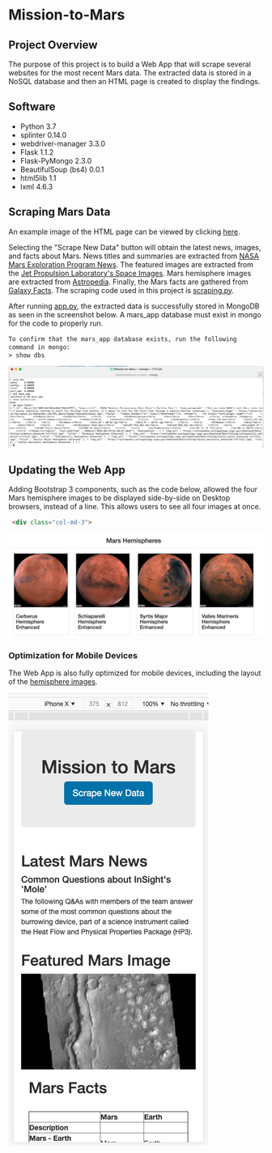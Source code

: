 # Mission-to-Mars
## Project Overview
The purpose of this project is to build a Web App that will scrape several websites for the most recent Mars data. The extracted data is stored in a NoSQL database and then an HTML page is created to display the findings. 

## Software

- Python 3.7
- splinter 0.14.0
- webdriver-manager 3.3.0
- Flask 1.1.2
- Flask-PyMongo 2.3.0
- BeautifulSoup (bs4) 0.0.1
- html5lib 1.1
- lxml 4.6.3

## Scraping Mars Data

An example image of the HTML page can be viewed by clicking [here](https://github.com/Mishkanian/Mission-to-Mars/blob/main/Resources/Mars_desktop_html_page.png).

Selecting the "Scrape New Data" button will obtain the latest news, images, and facts about Mars. News titles and summaries are extracted from [NASA Mars Exploration Program News](https://data-class-mars.s3.amazonaws.com/Mars/index.html). The featured images are extracted from the [Jet Propulsion Laboratory's Space Images](https://data-class-jpl-space.s3.amazonaws.com/JPL_Space/index.html). Mars hemisphere images are extracted from [Astropedia](https://astrogeology.usgs.gov/search/results?q=hemisphere+enhanced&k1=target&v1=Mars). Finally, the Mars facts are gathered from [Galaxy Facts](https://data-class-mars-facts.s3.amazonaws.com/Mars_Facts/index.html). The scraping code used in this project is [scraping.py](https://github.com/Mishkanian/Mission-to-Mars/blob/main/scraping.py).

After running [app.py](https://github.com/Mishkanian/Mission-to-Mars/blob/main/app.py), the extracted data is successfully stored in MongoDB as seen in the screenshot below. A mars_app database must exist in mongo for the code to properly run. 
```terminal
To confirm that the mars_app database exists, run the following command in mongo:
> show dbs
```
![mongo_mars](https://github.com/Mishkanian/Mission-to-Mars/blob/main/Resources/mongo_mars.png)

## Updating the Web App

Adding Bootstrap 3 components, such as the code below, allowed the four Mars hemisphere images to be displayed side-by-side on Desktop browsers, instead of a line. This allows users to see all four images at once.
```html
 <div class="col-md-3">
```
![web_hemi](https://github.com/Mishkanian/Mission-to-Mars/blob/main/Resources/mars_hemi.png)

### Optimization for Mobile Devices

The Web App is also fully optimized for mobile devices, including the layout of the [hemisphere images](https://github.com/Mishkanian/Mission-to-Mars/blob/main/Resources/mobile_mars_hemi.png).

![mobile_screen](https://github.com/Mishkanian/Mission-to-Mars/blob/main/Resources/mobile_mars.png)
